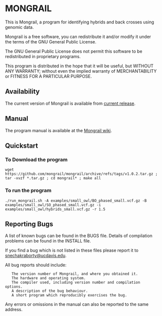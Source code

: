 # MONGRAIL

This is Mongrail, a program for identifying hybrids and back crosses using genomic data.

Mongrail is a free software, you can redistribute it and/or modify it under the terms of the GNU General Public License.

The GNU General Public License does not permit this software to be redistributed in proprietary programs.

This program is distributed in the hope that it will be useful, but WITHOUT ANY WARRANTY; without even the implied warranty of MERCHANTABILITY or FITNESS FOR A PARTICULAR PURPOSE.

## Availability

The current version of Mongrail is available from [current release](https://github.com/mongrail/mongrail/archive/refs/tags/v1.0.2.tar.gz).

## Manual

The program manual is available at the [Mongrail wiki](https://github.com/mongrail/mongrail/wiki).

## Quickstart

### To Download the program

```
wget https://github.com/mongrail/mongrail/archive/refs/tags/v1.0.2.tar.gz ; tar -xvzf *.tar.gz ; cd mongrail* ; make all

```

### To run the program

```
./run_mongrail.sh -A examples/small_owl/BO_phased_small.vcf.gz -B examples/small_owl/SO_phased_small.vcf.gz -i examples/small_owl/hybrids_small.vcf.gz -r 1.5

```

## Reporting Bugs

A list of known bugs can be found in the BUGS file. Details of compilation problems can be found in the INSTALL file.

If you find a bug which is not listed in these files please report it to snechakraborty@ucdavis.edu.

All bug reports should include:

```
   The version number of Mongrail, and where you obtained it.
   The hardware and operating system.
   The compiler used, including version number and compilation options.
   A description of the bug behaviour.
   A short program which reproducibly exercises the bug.

```

Any errors or omissions in the manual can also be reported to the same address.
